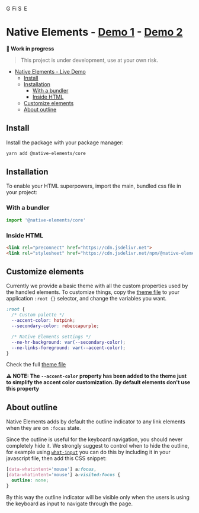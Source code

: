 <img width="16px" alt="Google Chrome" src="https://goo.gl/U987PH"><img width="16px" alt="Firefox" src="https://bit.ly/35SKj4D"><img width="16px" alt="Safari" src="https://goo.gl/S1vPDZ"><img width="16px" alt="Edge" src="https://bit.ly/2MnqnyS">

# Native Elements - [Demo 1](https://native-elements.stackblitz.io/) - [Demo 2](https://xity.now.sh/)

**🚧 Work in progress**
> This project is under development, use at your own risk.

- [Native Elements - Live Demo](#native-elements---live-demo)
  - [Install](#install)
  - [Installation](#installation)
    - [With a bundler](#with-a-bundler)
    - [Inside HTML](#inside-html)
  - [Customize elements](#customize-elements)
  - [About outline](#about-outline)

## Install

Install the package with your package manager:

```bash
yarn add @native-elements/core
```

## Installation

To enable your HTML superpowers, import the main, bundled css file in your project:

### With a bundler

```js
import '@native-elements/core'
```

### Inside HTML

```html
<link rel="preconnect" href="https://cdn.jsdelivr.net">
<link rel="stylesheet" href="https://cdn.jsdelivr.net/npm/@native-elements/core/dist/native-elements.min.css">
```

## Customize elements

Currently we provide a basic theme with all the custom properties used by the handled elements. To customize things, copy the [theme file](/theme.css) to your application `:root {}` selector, and change the variables you want.

```css
:root {
  /* Custom palette */
  --accent-color: hotpink;
  --secondary-color: rebeccapurple;

  /* Native Elements settings */
  --ne-hr-background: var(--secondary-color);
  --ne-links-foreground: var(--accent-color);
}
```

Check the full [theme file](/theme.css)

**⚠️ NOTE: The `--accent-color` property has been added to the theme just to simplify the accent color customization. By default elements don't use this property**

## About outline

Native Elements adds by default the outline indicator to any link elements when they are on `:focus` state.

Since the outline is useful for the keyboard navigation, you should never completely hide it. We strongly suggest to control when to hide the outline, for example using [`what-input`](https://github.com/ten1seven/what-input) you can do this by including it in your javascript file, then add this CSS snippet:

```css
[data-whatintent='mouse'] a:focus,
[data-whatintent='mouse'] a:visited:focus {
  outline: none;
}
```

By this way the outline indicator will be visible only when the users is using the keyboard as input to navigate through the page.
